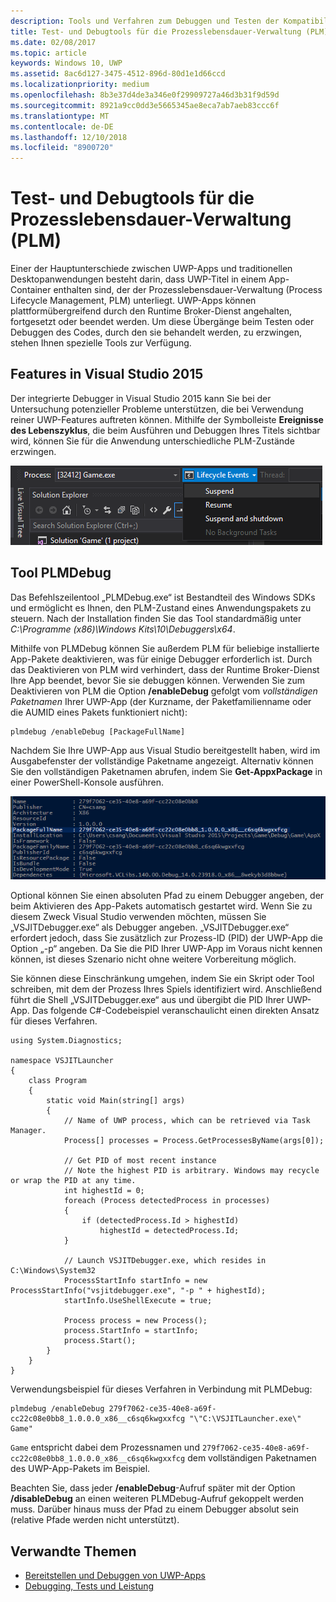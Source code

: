 ```yaml
---
description: Tools und Verfahren zum Debuggen und Testen der Kompatibilität Ihrer App mit der Prozesslebensdauer-Verwaltung.
title: Test- und Debugtools für die Prozesslebensdauer-Verwaltung (PLM)
ms.date: 02/08/2017
ms.topic: article
keywords: Windows 10, UWP
ms.assetid: 8ac6d127-3475-4512-896d-80d1e1d66ccd
ms.localizationpriority: medium
ms.openlocfilehash: 8b3e37d4de3a346e0f29909727a46d3b31f9d59d
ms.sourcegitcommit: 8921a9cc0dd3e5665345ae8eca7ab7aeb83ccc6f
ms.translationtype: MT
ms.contentlocale: de-DE
ms.lasthandoff: 12/10/2018
ms.locfileid: "8900720"
---
```

# <a name="testing-and-debugging-tools-for-process-lifetime-management-plm"></a>Test- und Debugtools für die Prozesslebensdauer-Verwaltung (PLM)

Einer der Hauptunterschiede zwischen UWP-Apps und traditionellen Desktopanwendungen besteht darin, dass UWP-Titel in einem App-Container enthalten sind, der der Prozesslebensdauer-Verwaltung (Process Lifecycle Management, PLM) unterliegt. UWP-Apps können plattformübergreifend durch den Runtime Broker-Dienst angehalten, fortgesetzt oder beendet werden. Um diese Übergänge beim Testen oder Debuggen des Codes, durch den sie behandelt werden, zu erzwingen, stehen Ihnen spezielle Tools zur Verfügung.

## <a name="features-in-visual-studio-2015"></a>Features in Visual Studio 2015

Der integrierte Debugger in Visual Studio 2015 kann Sie bei der Untersuchung potenzieller Probleme unterstützen, die bei Verwendung reiner UWP-Features auftreten können. Mithilfe der Symbolleiste **Ereignisse des Lebenszyklus**, die beim Ausführen und Debuggen Ihres Titels sichtbar wird, können Sie für die Anwendung unterschiedliche PLM-Zustände erzwingen.

![Symbolleiste „Ereignisse des Lebenszyklus“](images/gs-debug-uwp-apps-001.png)

## <a name="the-plmdebug-tool"></a>Tool PLMDebug

Das Befehlszeilentool „PLMDebug.exe“ ist Bestandteil des Windows SDKs und ermöglicht es Ihnen, den PLM-Zustand eines Anwendungspakets zu steuern. Nach der Installation finden Sie das Tool standardmäßig unter *C:\Programme (x86)\Windows Kits\10\Debuggers\x64*. 

Mithilfe von PLMDebug können Sie außerdem PLM für beliebige installierte App-Pakete deaktivieren, was für einige Debugger erforderlich ist. Durch das Deaktivieren von PLM wird verhindert, dass der Runtime Broker-Dienst Ihre App beendet, bevor Sie sie debuggen können. Verwenden Sie zum Deaktivieren von PLM die Option **/enableDebug** gefolgt vom *vollständigen Paketnamen* Ihrer UWP-App (der Kurzname, der Paketfamilienname oder die AUMID eines Pakets funktioniert nicht):

```
plmdebug /enableDebug [PackageFullName]
```

Nachdem Sie Ihre UWP-App aus Visual Studio bereitgestellt haben, wird im Ausgabefenster der vollständige Paketname angezeigt. Alternativ können Sie den vollständigen Paketnamen abrufen, indem Sie **Get-AppxPackage** in einer PowerShell-Konsole ausführen.

![Ausführen von Get-AppxPackage](images/gs-debug-uwp-apps-003.png)

Optional können Sie einen absoluten Pfad zu einem Debugger angeben, der beim Aktivieren des App-Pakets automatisch gestartet wird. Wenn Sie zu diesem Zweck Visual Studio verwenden möchten, müssen Sie „VSJITDebugger.exe“ als Debugger angeben. „VSJITDebugger.exe“ erfordert jedoch, dass Sie zusätzlich zur Prozess-ID (PID) der UWP-App die Option „-p“ angeben. Da Sie die PID Ihrer UWP-App im Voraus nicht kennen können, ist dieses Szenario nicht ohne weitere Vorbereitung möglich.

Sie können diese Einschränkung umgehen, indem Sie ein Skript oder Tool schreiben, mit dem der Prozess Ihres Spiels identifiziert wird. Anschließend führt die Shell „VSJITDebugger.exe“ aus und übergibt die PID Ihrer UWP-App. Das folgende C#-Codebeispiel veranschaulicht einen direkten Ansatz für dieses Verfahren.

```
using System.Diagnostics;

namespace VSJITLauncher
{
    class Program
    {
        static void Main(string[] args)
        {
            // Name of UWP process, which can be retrieved via Task Manager.
            Process[] processes = Process.GetProcessesByName(args[0]);

            // Get PID of most recent instance
            // Note the highest PID is arbitrary. Windows may recycle or wrap the PID at any time.
            int highestId = 0;
            foreach (Process detectedProcess in processes)
            {
                if (detectedProcess.Id > highestId)
                    highestId = detectedProcess.Id;
            }

            // Launch VSJITDebugger.exe, which resides in C:\Windows\System32
            ProcessStartInfo startInfo = new ProcessStartInfo("vsjitdebugger.exe", "-p " + highestId);
            startInfo.UseShellExecute = true;

            Process process = new Process();
            process.StartInfo = startInfo;
            process.Start();
        }
    }
}
```

Verwendungsbeispiel für dieses Verfahren in Verbindung mit PLMDebug:

```
plmdebug /enableDebug 279f7062-ce35-40e8-a69f-cc22c08e0bb8_1.0.0.0_x86__c6sq6kwgxxfcg "\"C:\VSJITLauncher.exe\" Game"
```
`Game` entspricht dabei dem Prozessnamen und `279f7062-ce35-40e8-a69f-cc22c08e0bb8_1.0.0.0_x86__c6sq6kwgxxfcg` dem vollständigen Paketnamen des UWP-App-Pakets im Beispiel.

Beachten Sie, dass jeder **/enableDebug**-Aufruf später mit der Option **/disableDebug** an einen weiteren PLMDebug-Aufruf gekoppelt werden muss. Darüber hinaus muss der Pfad zu einem Debugger absolut sein (relative Pfade werden nicht unterstützt).

## <a name="related-topics"></a>Verwandte Themen
- [Bereitstellen und Debuggen von UWP-Apps](deploying-and-debugging-uwp-apps.md)
- [Debugging, Tests und Leistung](index.md)
